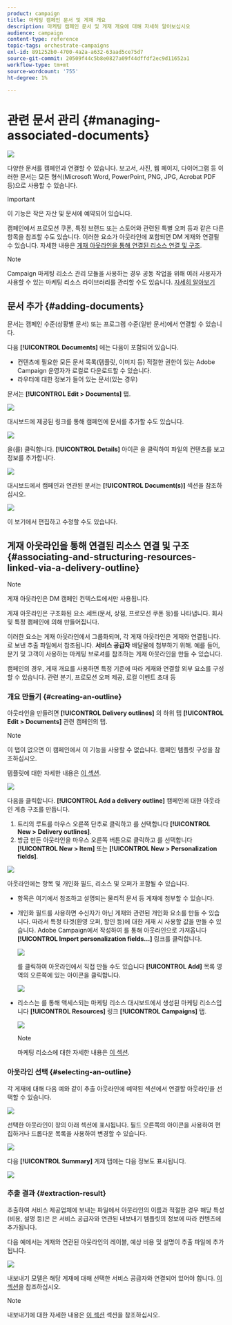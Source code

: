 ```yaml
---
product: campaign
title: 마케팅 캠페인 문서 및 게재 개요
description: 마케팅 캠페인 문서 및 게재 개요에 대해 자세히 알아보십시오
audience: campaign
content-type: reference
topic-tags: orchestrate-campaigns
exl-id: 891252b0-4700-4a2a-a632-63aad5ce75d7
source-git-commit: 20509f44c5b8e0827a09f44dffdf2ec9d11652a1
workflow-type: tm+mt
source-wordcount: '755'
ht-degree: 1%

---
```


# 관련 문서 관리 {#managing-associated-documents}

![](../../assets/common.svg)

다양한 문서를 캠페인과 연결할 수 있습니다. 보고서, 사진, 웹 페이지, 다이어그램 등 이러한 문서는 모든 형식(Microsoft Word, PowerPoint, PNG, JPG, Acrobat PDF 등)으로 사용할 수 있습니다.

>[!IMPORTANT]
>
>이 기능은 작은 자산 및 문서에 예약되어 있습니다.

캠페인에서 프로모션 쿠폰, 특정 브랜드 또는 스토어와 관련된 특별 오퍼 등과 같은 다른 항목을 참조할 수도 있습니다. 이러한 요소가 아웃라인에 포함되면 DM 게재와 연결될 수 있습니다. 자세한 내용은 [게재 아웃라인을 통해 연결된 리소스 연결 및 구조](#associating-and-structuring-resources-linked-via-a-delivery-outline).

>[!NOTE]
>
>Campaign 마케팅 리소스 관리 모듈을 사용하는 경우 공동 작업을 위해 여러 사용자가 사용할 수 있는 마케팅 리소스 라이브러리를 관리할 수도 있습니다. [자세히 알아보기](../../mrm/using/managing-marketing-resources.md)

## 문서 추가 {#adding-documents}

문서는 캠페인 수준(상황별 문서) 또는 프로그램 수준(일반 문서)에서 연결할 수 있습니다.

다음 **[!UICONTROL Documents]** 에는 다음이 포함되어 있습니다.

* 컨텐츠에 필요한 모든 문서 목록(템플릿, 이미지 등) 적절한 권한이 있는 Adobe Campaign 운영자가 로컬로 다운로드할 수 있습니다.
* 라우터에 대한 정보가 들어 있는 문서(있는 경우)

문서는 **[!UICONTROL Edit > Documents]** 탭.

![](assets/s_ncs_user_op_add_document.png)

대시보드에 제공된 링크를 통해 캠페인에 문서를 추가할 수도 있습니다.

![](assets/add_a_document_in_op.png)

을(를) 클릭합니다. **[!UICONTROL Details]** 아이콘 을 클릭하여 파일의 컨텐츠를 보고 정보를 추가합니다.

![](assets/s_ncs_user_op_add_document_details.png)

대시보드에서 캠페인과 연관된 문서는 **[!UICONTROL Document(s)]** 섹션을 참조하십시오.

![](assets/s_ncs_user_op_edit_document.png)

이 보기에서 편집하고 수정할 수도 있습니다.

## 게재 아웃라인을 통해 연결된 리소스 연결 및 구조 {#associating-and-structuring-resources-linked-via-a-delivery-outline}

>[!NOTE]
>
>게재 아웃라인은 DM 캠페인 컨텍스트에서만 사용됩니다.

게재 아웃라인은 구조화된 요소 세트(문서, 상점, 프로모션 쿠폰 등)를 나타냅니다. 회사 및 특정 캠페인에 의해 만들어집니다.

이러한 요소는 게재 아웃라인에서 그룹화되며, 각 게재 아웃라인은 게재와 연결됩니다. 로 보낸 추출 파일에서 참조됩니다. **서비스 공급자** 배달물에 첨부하기 위해. 예를 들어, 분기 및 고객이 사용하는 마케팅 브로셔를 참조하는 게재 아웃라인을 만들 수 있습니다.

캠페인의 경우, 게재 개요를 사용하면 특정 기준에 따라 게재와 연결할 외부 요소를 구성할 수 있습니다. 관련 분기, 프로모션 오퍼 제공, 로컬 이벤트 초대 등

### 개요 만들기 {#creating-an-outline}

아웃라인을 만들려면 **[!UICONTROL Delivery outlines]** 의 하위 탭 **[!UICONTROL Edit > Documents]** 관련 캠페인의 탭.

>[!NOTE]
>
>이 탭이 없으면 이 캠페인에서 이 기능을 사용할 수 없습니다. 캠페인 템플릿 구성을 참조하십시오.
>   
>템플릿에 대한 자세한 내용은 [이 섹션](../../campaign/using/marketing-campaign-templates.md#campaign-templates).

![](assets/s_ncs_user_op_composition_link.png)

다음을 클릭합니다. **[!UICONTROL Add a delivery outline]** 캠페인에 대한 아웃라인 계층 구조를 만듭니다.

1. 트리의 루트를 마우스 오른쪽 단추로 클릭하고 를 선택합니다 **[!UICONTROL New > Delivery outlines]**.
1. 방금 만든 아웃라인을 마우스 오른쪽 버튼으로 클릭하고 를 선택합니다 **[!UICONTROL New > Item]** 또는 **[!UICONTROL New > Personalization fields]**.

![](assets/s_ncs_user_op_add_composition.png)

아웃라인에는 항목 및 개인화 필드, 리소스 및 오퍼가 포함될 수 있습니다.

* 항목은 여기에서 참조하고 설명되는 물리적 문서 등 게재에 첨부할 수 있습니다.
* 개인화 필드를 사용하면 수신자가 아닌 게재와 관련된 개인화 요소를 만들 수 있습니다. 따라서 특정 타겟(환영 오퍼, 할인 등)에 대한 게재 시 사용할 값을 만들 수 있습니다. Adobe Campaign에서 작성하여 를 통해 아웃라인으로 가져옵니다 **[!UICONTROL Import personalization fields...]** 링크를 클릭합니다.

   ![](assets/s_ncs_user_op_add_composition_field.png)

   를 클릭하여 아웃라인에서 직접 만들 수도 있습니다 **[!UICONTROL Add]** 목록 영역의 오른쪽에 있는 아이콘을 클릭합니다.

   ![](assets/s_ncs_user_op_add_composition_field_button.png)

* 리소스는 를 통해 액세스되는 마케팅 리소스 대시보드에서 생성된 마케팅 리소스입니다 **[!UICONTROL Resources]** 링크 **[!UICONTROL Campaigns]** 탭.

   ![](assets/s_ncs_user_mkg_resource_ovv.png)

   >[!NOTE]
   >
   >마케팅 리소스에 대한 자세한 내용은 [이 섹션](../../mrm/using/managing-marketing-resources.md).

### 아웃라인 선택 {#selecting-an-outline}

각 게재에 대해 다음 예와 같이 추출 아웃라인에 예약된 섹션에서 연결할 아웃라인을 선택할 수 있습니다.

![](assets/s_ncs_user_op_select_composition.png)

선택한 아웃라인이 창의 아래 섹션에 표시됩니다. 필드 오른쪽의 아이콘을 사용하여 편집하거나 드롭다운 목록을 사용하여 변경할 수 있습니다.

![](assets/s_ncs_user_op_select_composition_b.png)

다음 **[!UICONTROL Summary]** 게재 탭에는 다음 정보도 표시됩니다.

![](assets/s_ncs_user_op_select_composition_c.png)

### 추출 결과 {#extraction-result}

추출하여 서비스 제공업체에 보내는 파일에서 아웃라인의 이름과 적절한 경우 해당 특성(비용, 설명 등)은 은 서비스 공급자와 연관된 내보내기 템플릿의 정보에 따라 컨텐츠에 추가됩니다.

다음 예에서는 게재와 연관된 아웃라인의 레이블, 예상 비용 및 설명이 추출 파일에 추가됩니다.

![](assets/s_ncs_user_op_composition_in_export_template.png)

내보내기 모델은 해당 게재에 대해 선택한 서비스 공급자와 연결되어 있어야 합니다. [이 섹션](../../campaign/using/providers--stocks-and-budgets.md#creating-service-providers-and-their-cost-structures)을 참조하십시오.

>[!NOTE]
>
>내보내기에 대한 자세한 내용은 [이 섹션](../../platform/using/get-started-data-import-export.md) 섹션을 참조하십시오.
